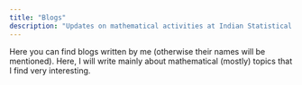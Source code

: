```yaml
---
title: "Blogs"
description: "Updates on mathematical activities at Indian Statistical Institute, Bangalore"
---
```

Here you can find blogs written by me (otherwise their names will be mentioned). Here, I will write mainly about mathematical (mostly) topics that I find very interesting.